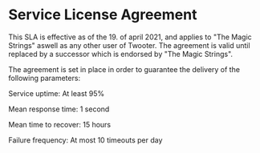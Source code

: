 # Service License Agreement

This SLA is effective as of the 19. of april 2021, and applies to "The Magic Strings" aswell as any other user of Twooter. The agreement is valid until replaced by a successor which is endorsed by "The Magic Strings".

The agreement is set in place in order to guarantee the delivery of the following parameters:

Service uptime: At least 95%

Mean response time: 1 second

Mean time to recover: 15 hours

Failure frequency: At most 10 timeouts per day
